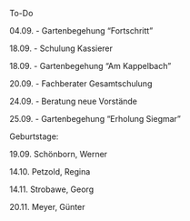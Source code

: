 To-Do



04.09. - Gartenbegehung “Fortschritt”

18.09. - Schulung Kassierer

18.09. - Gartenbegehung “Am Kappelbach”

20.09. - Fachberater Gesamtschulung

24.09. - Beratung neue Vorstände

25.09. - Gartenbegehung “Erholung Siegmar”



Geburtstage:



19.09.		Schönborn, Werner

14.10.		Petzold, Regina

14.11.		Strobawe, Georg

20.11.		Meyer, Günter

